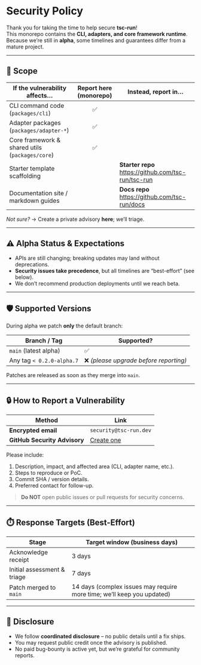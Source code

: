 # Security Policy

Thank you for taking the time to help secure **tsc-run**!  
This monorepo contains the **CLI, adapters, and core framework runtime**.  
Because we’re still in **alpha**, some timelines and guarantees differ from a mature project.

---

## 📌 Scope

| If the vulnerability affects…                   | Report **here** (monorepo) | Instead, report in…                                   |
| ----------------------------------------------- | :------------------------: | ----------------------------------------------------- |
| CLI command code (`packages/cli`)               |             ✅             |                                                       |
| Adapter packages (`packages/adapter-*`)         |             ✅             |                                                       |
| Core framework & shared utils (`packages/core`) |             ✅             |                                                       |
| Starter template scaffolding                    |                            | **Starter repo** <https://github.com/tsc-run/tsc-run> |
| Documentation site / markdown guides            |                            | **Docs repo** <https://github.com/tsc-run/docs>       |

_Not sure?_ → Create a private advisory **here**; we’ll triage.

---

## ⚠️ Alpha Status & Expectations

- APIs are still changing; breaking updates may land without deprecations.
- **Security issues take precedence**, but all timelines are “best-effort” (see below).
- We don’t recommend production deployments until we reach beta.

---

## 🛡️ Supported Versions

During alpha we patch **only** the default branch:

| Branch / Tag              | Supported?                             |
| ------------------------- | -------------------------------------- |
| `main` (latest alpha)     | ✅                                     |
| Any tag `< 0.2.0-alpha.7` | ❌ _(please upgrade before reporting)_ |

Patches are released as soon as they merge into `main`.

---

## 🔒 How to Report a Vulnerability

| Method                       | Link                                        |
| ---------------------------- | ------------------------------------------- |
| **Encrypted email**          | `security@tsc-run.dev`                      |
| **GitHub Security Advisory** | [Create one](../../security/advisories/new) |

Please include:

1. Description, impact, and affected area (CLI, adapter name, etc.).
2. Steps to reproduce or PoC.
3. Commit SHA / version details.
4. Preferred contact for follow-up.

> **Do NOT** open public issues or pull requests for security concerns.

---

## ⏱️ Response Targets (Best-Effort)

| Stage                       | Target window (business days)                                          |
| --------------------------- | ---------------------------------------------------------------------- |
| Acknowledge receipt         | 3 days                                                                 |
| Initial assessment & triage | 7 days                                                                 |
| Patch merged to `main`      | 14 days (complex issues may require more time; we’ll keep you updated) |

---

## 🤝 Disclosure

- We follow **coordinated disclosure** – no public details until a fix ships.
- You may request public credit once the advisory is published.
- No paid bug-bounty is active yet, but we’re grateful for community reports.
